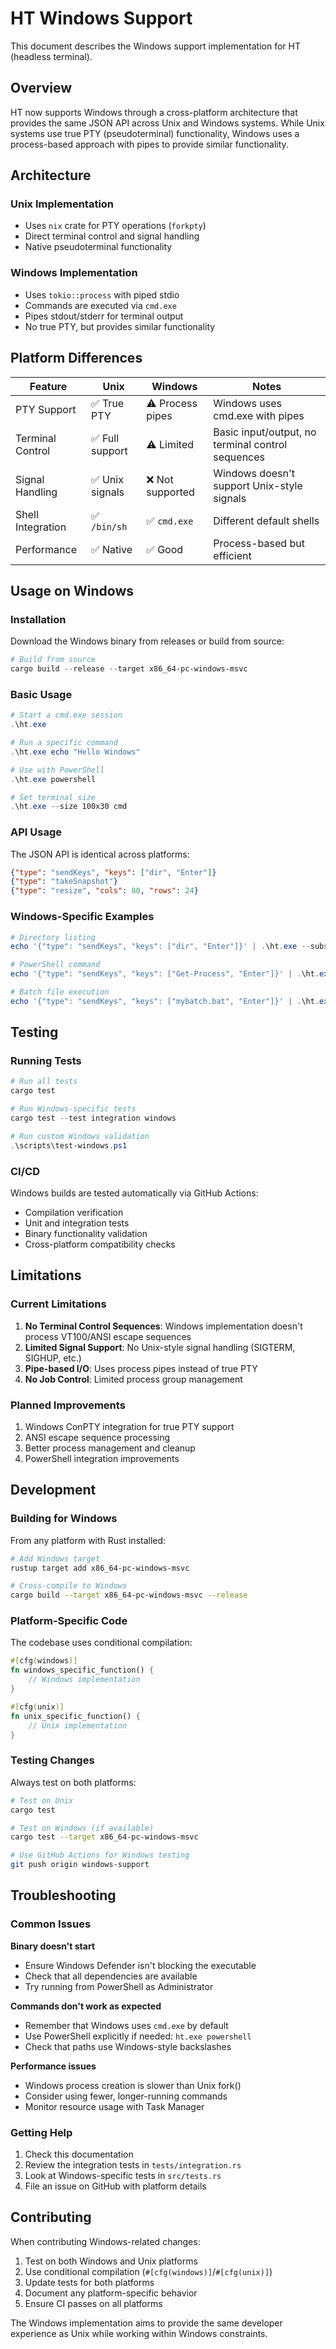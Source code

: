 # HT Windows Support

This document describes the Windows support implementation for HT (headless terminal).

## Overview

HT now supports Windows through a cross-platform architecture that provides the same JSON API across Unix and Windows systems. While Unix systems use true PTY (pseudoterminal) functionality, Windows uses a process-based approach with pipes to provide similar functionality.

## Architecture

### Unix Implementation
- Uses `nix` crate for PTY operations (`forkpty`)
- Direct terminal control and signal handling
- Native pseudoterminal functionality

### Windows Implementation  
- Uses `tokio::process` with piped stdio
- Commands are executed via `cmd.exe`
- Pipes stdout/stderr for terminal output
- No true PTY, but provides similar functionality

## Platform Differences

| Feature | Unix | Windows | Notes |
|---------|------|---------|-------|
| PTY Support | ✅ True PTY | ⚠️ Process pipes | Windows uses cmd.exe with pipes |
| Terminal Control | ✅ Full support | ⚠️ Limited | Basic input/output, no terminal control sequences |
| Signal Handling | ✅ Unix signals | ❌ Not supported | Windows doesn't support Unix-style signals |
| Shell Integration | ✅ `/bin/sh` | ✅ `cmd.exe` | Different default shells |
| Performance | ✅ Native | ✅ Good | Process-based but efficient |

## Usage on Windows

### Installation

Download the Windows binary from releases or build from source:

```powershell
# Build from source
cargo build --release --target x86_64-pc-windows-msvc
```

### Basic Usage

```powershell
# Start a cmd.exe session
.\ht.exe

# Run a specific command
.\ht.exe echo "Hello Windows"

# Use with PowerShell
.\ht.exe powershell

# Set terminal size
.\ht.exe --size 100x30 cmd
```

### API Usage

The JSON API is identical across platforms:

```json
{"type": "sendKeys", "keys": ["dir", "Enter"]}
{"type": "takeSnapshot"}
{"type": "resize", "cols": 80, "rows": 24}
```

### Windows-Specific Examples

```powershell
# Directory listing
echo '{"type": "sendKeys", "keys": ["dir", "Enter"]}' | .\ht.exe --subscribe output

# PowerShell command
echo '{"type": "sendKeys", "keys": ["Get-Process", "Enter"]}' | .\ht.exe powershell --subscribe output

# Batch file execution
echo '{"type": "sendKeys", "keys": ["mybatch.bat", "Enter"]}' | .\ht.exe --subscribe output
```

## Testing

### Running Tests

```powershell
# Run all tests
cargo test

# Run Windows-specific tests
cargo test --test integration windows

# Run custom Windows validation
.\scripts\test-windows.ps1
```

### CI/CD

Windows builds are tested automatically via GitHub Actions:
- Compilation verification
- Unit and integration tests  
- Binary functionality validation
- Cross-platform compatibility checks

## Limitations

### Current Limitations
1. **No Terminal Control Sequences**: Windows implementation doesn't process VT100/ANSI escape sequences
2. **Limited Signal Support**: No Unix-style signal handling (SIGTERM, SIGHUP, etc.)
3. **Pipe-based I/O**: Uses process pipes instead of true PTY
4. **No Job Control**: Limited process group management

### Planned Improvements
1. Windows ConPTY integration for true PTY support
2. ANSI escape sequence processing
3. Better process management and cleanup
4. PowerShell integration improvements

## Development

### Building for Windows

From any platform with Rust installed:

```bash
# Add Windows target
rustup target add x86_64-pc-windows-msvc

# Cross-compile to Windows
cargo build --target x86_64-pc-windows-msvc --release
```

### Platform-Specific Code

The codebase uses conditional compilation:

```rust
#[cfg(windows)]
fn windows_specific_function() {
    // Windows implementation
}

#[cfg(unix)]  
fn unix_specific_function() {
    // Unix implementation
}
```

### Testing Changes

Always test on both platforms:

```bash
# Test on Unix
cargo test

# Test on Windows (if available)
cargo test --target x86_64-pc-windows-msvc

# Use GitHub Actions for Windows testing
git push origin windows-support
```

## Troubleshooting

### Common Issues

**Binary doesn't start**
- Ensure Windows Defender isn't blocking the executable
- Check that all dependencies are available
- Try running from PowerShell as Administrator

**Commands don't work as expected**
- Remember that Windows uses `cmd.exe` by default
- Use PowerShell explicitly if needed: `ht.exe powershell`
- Check that paths use Windows-style backslashes

**Performance issues**
- Windows process creation is slower than Unix fork()
- Consider using fewer, longer-running commands
- Monitor resource usage with Task Manager

### Getting Help

1. Check this documentation
2. Review the integration tests in `tests/integration.rs`
3. Look at Windows-specific tests in `src/tests.rs`
4. File an issue on GitHub with platform details

## Contributing

When contributing Windows-related changes:

1. Test on both Windows and Unix platforms
2. Use conditional compilation (`#[cfg(windows)]`/`#[cfg(unix)]`)
3. Update tests for both platforms
4. Document any platform-specific behavior
5. Ensure CI passes on all platforms

The Windows implementation aims to provide the same developer experience as Unix while working within Windows constraints.